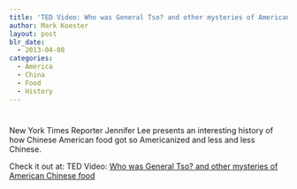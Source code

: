 ```yaml
---
title: 'TED Video: Who was General Tso? and other mysteries of American Chinese food'
author: Mark Koester
layout: post
blr_date:
  - 2013-04-08
categories:
  - America
  - China
  - Food
  - History
---
```

# 

New York Times Reporter Jennifer Lee presents an interesting history of how Chinese American food got so Americanized and less and less Chinese.

Check it out at: TED Video: [Who was General Tso? and other mysteries of American Chinese food](http://www.ted.com/index.php/talks/jennifer_8_lee_looks_for_general_tso.html)